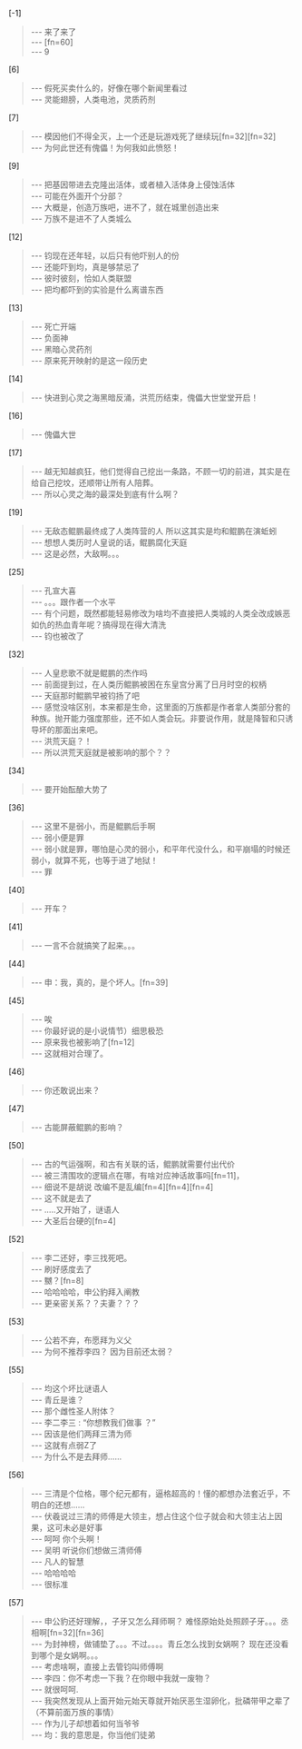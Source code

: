 
[-1] 
>--- 来了来了<br>
>--- [fn=60]<br>
>--- 9<br>

[6] 
>--- 假死买卖什么的，好像在哪个新闻里看过<br>
>--- 灵能翅膀，人类电池，灵质药剂<br>

[7] 
>--- 模因他们不得全灭，上一个还是玩游戏死了继续玩[fn=32][fn=32]<br>
>--- 为何此世还有傀儡！为何我如此愤怒！<br>

[9] 
>--- 把基因带进去克隆出活体，或者植入活体身上侵蚀活体<br>
>--- 可能在外面开个分部？<br>
>--- 大概是，创造万族吧，进不了，就在城里创造出来<br>
>--- 万族不是进不了人类城么<br>

[12] 
>--- 钧现在还年轻，以后只有他吓别人的份<br>
>--- 还能吓到均，真是够禁忌了<br>
>--- 彼时彼刻，恰如人类联盟<br>
>--- 把均都吓到的实验是什么离谱东西<br>

[13] 
>--- 死亡开端<br>
>--- 负面神<br>
>--- 黑暗心灵药剂<br>
>--- 原来死开映射的是这一段历史<br>

[14] 
>--- 快进到心灵之海黑暗反涌，洪荒历结束，傀儡大世堂堂开启！<br>

[16] 
>--- 傀儡大世<br>

[17] 
>--- 越无知越疯狂，他们觉得自己挖出一条路，不顾一切的前进，其实是在给自己挖坟，还顺带让所有人陪葬。<br>
>--- 所以心灵之海的最深处到底有什么啊？<br>

[19] 
>--- 无敌态鲲鹏最终成了人类阵营的人 所以这其实是均和鲲鹏在演蚯蚓<br>
>--- 想想人类历时人皇说的话，鲲鹏腐化天庭<br>
>--- 这是必然，大敌啊。。。<br>

[25] 
>--- 孔宣大喜<br>
>--- 。。。跟作者一个水平<br>
>--- 有个问题，既然都能轻易修改为啥均不直接把人类城的人类全改成嫉恶如仇的热血青年呢？搞得现在得大清洗<br>
>--- 钧也被改了<br>

[32] 
>--- 人皇悲歌不就是鲲鹏的杰作吗<br>
>--- 前面提到过，在人类历鲲鹏被困在东皇宫分离了日月时空的权柄<br>
>--- 天庭那时鲲鹏早被钧扬了吧<br>
>--- 感觉没啥区别，本来都是生命，这里面的万族都是作者拿人类部分套的种族。抛开能力强度那些，还不如人类会玩。非要说作用，就是降智和只诱导坏的那面出来吧。<br>
>--- 洪荒天庭？！<br>
>--- 所以洪荒天庭就是被影响的那个？？<br>

[34] 
>--- 要开始酝酿大势了<br>

[36] 
>--- 这里不是弱小，而是鲲鹏后手啊<br>
>--- 弱小便是罪<br>
>--- 弱小就是罪，哪怕是心灵的弱小，和平年代没什么，和平崩塌的时候还弱小，就算不死，也等于进了地狱！<br>
>--- 罪<br>

[40] 
>--- 开车？<br>

[41] 
>--- 一言不合就搞笑了起来。。。<br>

[44] 
>--- 申：我，真的，是个坏人。[fn=39]<br>

[45] 
>--- 唉<br>
>--- 你最好说的是小说情节）细思极恐<br>
>--- 原来我也被影响了[fn=12]<br>
>--- 这就相对合理了。<br>

[46] 
>--- 你还敢说出来？<br>

[47] 
>--- 古能屏蔽鲲鹏的影响？<br>

[50] 
>--- 古的气运强啊，和古有关联的话，鲲鹏就需要付出代价<br>
>--- 被三清围攻的逻辑点在哪，有啥对应神话故事吗[fn=11]，<br>
>--- 细说不是胡说 改编不是乱编[fn=4][fn=4][fn=4]<br>
>--- 这不就是去了<br>
>--- .....又开始了，谜语人<br>
>--- 大圣后台硬的[fn=4]<br>

[52] 
>--- 李二还好，李三找死吧。<br>
>--- 刷好感度去了<br>
>--- 嬲？[fn=8]<br>
>--- 哈哈哈哈，申公豹拜入阐教<br>
>--- 更亲密关系？？夫妻？？？<br>

[53] 
>--- 公若不弃，布愿拜为义父<br>
>--- 为何不推荐李四？
因为目前还太弱？<br>

[55] 
>--- 均这个坏比谜语人<br>
>--- 青丘是谁？<br>
>--- 那个雌性圣人附体？<br>
>--- 李二李三 : “你想教我们做事 ？”<br>
>--- 因该是他们两拜三清为师<br>
>--- 这就有点弱Z了<br>
>--- 为什么不是去拜师……<br>

[56] 
>--- 三清是个位格，哪个纪元都有，逼格超高的！懂的都想办法套近乎，不明白的还想……<br>
>--- 伏羲说过三清的师傅是大领主，想占住这个位子就会和大领主沾上因果，这可未必是好事<br>
>--- 呵呵   你个头啊！<br>
>--- 吴明 听说你们想做三清师傅<br>
>--- 凡人的智慧<br>
>--- 哈哈哈哈<br>
>--- 很标准<br>

[57] 
>--- 申公豹还好理解，，子牙又怎么拜师啊？ 难怪原始处处照顾子牙。。。丞相啊[fn=32][fn=36]<br>
>--- 为封神榜，做铺垫了。。。不过。。。。青丘怎么找到女娲啊？ 现在还没看到哪个是女娲啊。。。<br>
>--- 考虑啥啊，直接上去管钧叫师傅啊<br>
>--- 李四：你不考虑一下我？在你眼中我就一废物？<br>
>--- 就很呵呵.<br>
>--- 我突然发现从上面开始元始天尊就开始厌恶生湿卵化，批磷带甲之辈了（不算前面万族的事情）<br>
>--- 作为儿子却想着如何当爷爷<br>
>--- 均：我的意思是，你当他们徒弟<br>
